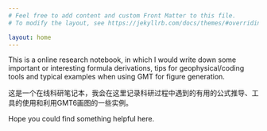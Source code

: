 ```yaml
---
# Feel free to add content and custom Front Matter to this file.
# To modify the layout, see https://jekyllrb.com/docs/themes/#overriding-theme-defaults

layout: home
---
```

This is a online research notebook, in which I would write down some important or interesting formula derivations, tips for geophysical/coding tools and typical examples when using GMT for figure generation.

这是一个在线科研笔记本，我会在这里记录科研过程中遇到的有用的公式推导、工具的使用和利用GMT6画图的一些实例。

Hope you could find something helpful here.
